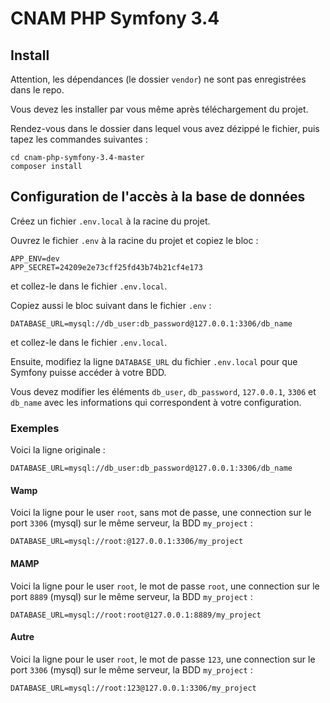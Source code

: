 # CNAM PHP Symfony 3.4

## Install

Attention, les dépendances (le dossier `vendor`) ne sont pas enregistrées dans le repo.

Vous devez les installer par vous même après téléchargement du projet.

Rendez-vous dans le dossier dans lequel vous avez dézippé le fichier, puis tapez les commandes suivantes :

    cd cnam-php-symfony-3.4-master
    composer install

## Configuration de l'accès à la base de données

Créez un fichier `.env.local` à la racine du projet.

Ouvrez le fichier `.env` à la racine du projet et copiez le bloc :

    APP_ENV=dev
    APP_SECRET=24209e2e73cff25fd43b74b21cf4e173

et collez-le dans le fichier `.env.local`.

Copiez aussi le bloc suivant dans le fichier `.env` :

    DATABASE_URL=mysql://db_user:db_password@127.0.0.1:3306/db_name

et collez-le dans le fichier `.env.local`.

Ensuite, modifiez la ligne `DATABASE_URL` du fichier `.env.local` pour que Symfony puisse accéder à votre BDD.

Vous devez modifier les éléments `db_user`, `db_password`, `127.0.0.1`, `3306` et `db_name` avec les informations qui correspondent à votre configuration.

### Exemples

Voici la ligne originale :

    DATABASE_URL=mysql://db_user:db_password@127.0.0.1:3306/db_name

#### Wamp

Voici la ligne pour le user `root`, sans mot de passe, une connection sur le port `3306` (mysql) sur le même serveur, la BDD `my_project` :

    DATABASE_URL=mysql://root:@127.0.0.1:3306/my_project

#### MAMP

Voici la ligne pour le user `root`, le mot de passe `root`, une connection sur le port `8889` (mysql) sur le même serveur, la BDD `my_project` :

    DATABASE_URL=mysql://root:root@127.0.0.1:8889/my_project

#### Autre

Voici la ligne pour le user `root`, le mot de passe `123`, une connection sur le port `3306` (mysql) sur le même serveur, la BDD `my_project` :

    DATABASE_URL=mysql://root:123@127.0.0.1:3306/my_project


